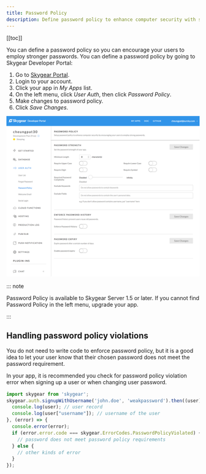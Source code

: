 ```yaml
---
title: Password Policy
description: Define password policy to enhance computer security with stronger passwords.
---
```


[[toc]]

You can define a password policy so you can encourage your users to employ
stronger passwords. You can define a password policy by going to Skygear
Developer Portal:

1. Go to [Skygear Portal](https://portal.skygear.io/).
2. Login to your account.
3. Click your app in *My Apps* list.
4. On the left menu, click *User Auth*, then click *Password Policy*.
5. Make changes to password policy.
6. Click *Save Changes*.

![Password policy screen](/assets/common/password-policy-screen.png)

::: note

Password Policy is available to Skygear Server 1.5 or later. If you cannot find
Password Policy in the left menu, upgrade your app.

:::

## Handling password policy violations

You do not need to write code to enforce password policy, but it is a good idea
to let your user know that their chosen password does not meet the password
requirement.

In your app, it is recommended you check for password policy violation error
when signing up a user or when changing user password.

``` javascript
import skygear from 'skygear';
skygear.auth.signupWithUsername('john.doe', 'weakpassword').then((user) => {
  console.log(user); // user record
  console.log(user["username"]); // username of the user
}, (error) => {
  console.error(error);
  if (error.error.code === skygear.ErrorCodes.PasswordPolicyViolated) {
    // password does not meet password policy requirements
  } else {
    // other kinds of error
  }
});
```
